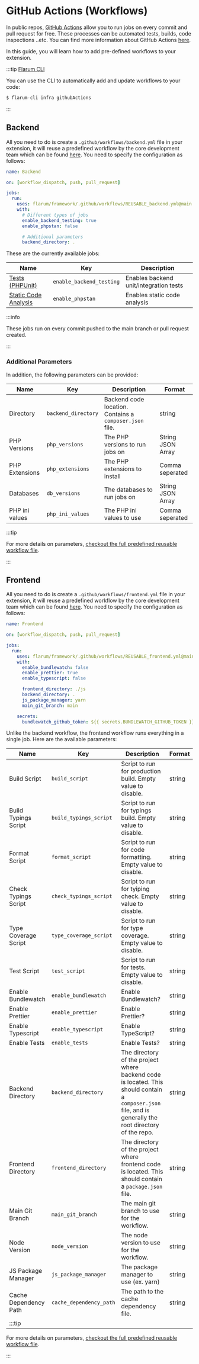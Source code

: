 # GitHub Actions (Workflows)

In public repos, [GitHub Actions](https://github.com/features/actions) allow you to run jobs on every commit and pull request for free. These processes can be automated tests, builds, code inspections ..etc. You can find more information about GitHub Actions [here](https://docs.github.com/en/actions).

In this guide, you will learn how to add pre-defined workflows to your extension.

:::tip [Flarum CLI](https://github.com/flarum/cli)

You can use the CLI to automatically add and update workflows to your code:

```bash
$ flarum-cli infra githubActions
```

:::

## Backend

All you need to do is create a `.github/workflows/backend.yml` file in your extension, it will reuse a predefined workflow by the core development team which can be found [here](https://github.com/flarum/framework/blob/main/.github/workflows/REUSABLE_backend.yml). You need to specify the configuration as follows:

```yaml
name: Backend

on: [workflow_dispatch, push, pull_request]

jobs:
  run:
    uses: flarum/framework/.github/workflows/REUSABLE_backend.yml@main
    with:
      # Different types of jobs
      enable_backend_testing: true
      enable_phpstan: false

      # Additional parameters
      backend_directory: .
```

These are the currently available jobs:

| Name                                             | Key                      | Description                            |
| ------------------------------------------------ | ------------------------ | -------------------------------------- |
| [Tests (PHPUnit)](testing.md) | `enable_backend_testing` | Enables backend unit/integration tests |
| [Static Code Analysis](static-code-analysis.md)  | `enable_phpstan`         | Enables static code analysis           |

:::info

These jobs run on every commit pushed to the main branch or pull request created.

:::

### Additional Parameters

In addition, the following parameters can be provided:

| Name           | Key                 | Description                                                                             | Format            |
| -------------- | ------------------- | --------------------------------------------------------------------------------------- | ----------------- |
| Directory      | `backend_directory` | Backend code location. Contains a `composer.json` file. | string            |
| PHP Versions   | `php_versions`      | The PHP versions to run jobs on                                                         | String JSON Array |
| PHP Extensions | `php_extensions`    | The PHP extensions to install                                                           | Comma seperated   |
| Databases      | `db_versions`       | The databases to run jobs on                                                            | String JSON Array |
| PHP ini values | `php_ini_values`    | The PHP ini values to use                                                               | Comma seperated   |

:::tip

For more details on parameters, [checkout the full predefined reusable workflow file](https://github.com/flarum/framework/blob/main/.github/workflows/REUSABLE_backend.yml).

:::

## Frontend

All you need to do is create a `.github/workflows/frontend.yml` file in your extension, it will reuse a predefined workflow by the core development team which can be found [here](https://github.com/flarum/framework/blob/main/.github/workflows/REUSABLE_frontend.yml). You need to specify the configuration as follows:

```yaml
name: Frontend

on: [workflow_dispatch, push, pull_request]

jobs:
  run:
    uses: flarum/framework/.github/workflows/REUSABLE_frontend.yml@main
    with:
      enable_bundlewatch: false
      enable_prettier: true
      enable_typescript: false

      frontend_directory: ./js
      backend_directory: .
      js_package_manager: yarn
      main_git_branch: main

    secrets:
      bundlewatch_github_token: ${{ secrets.BUNDLEWATCH_GITHUB_TOKEN }}
```

Unlike the backend workflow, the frontend workflow runs everything in a single job. Here are the available parameters:

| Name                                                   | Key                     | Description                                                                                                                                                                              | Format |
| ------------------------------------------------------ | ----------------------- | ---------------------------------------------------------------------------------------------------------------------------------------------------------------------------------------- | ------ |
| Build Script                                           | `build_script`          | Script to run for production build. Empty value to disable.                                                                                              | string |
| Build Typings Script                                   | `build_typings_script`  | Script to run for typings build. Empty value to disable.                                                                                                 | string |
| Format Script                                          | `format_script`         | Script to run for code formatting. Empty value to disable.                                                                                               | string |
| Check Typings Script                                   | `check_typings_script`  | Script to run for tyiping check. Empty value to disable.                                                                                                 | string |
| Type Coverage Script                                   | `type_coverage_script`  | Script to run for type coverage. Empty value to disable.                                                                                                 | string |
| Test Script                                            | `test_script`           | Script to run for tests. Empty value to disable.                                                                                                         | string |
| Enable Bundlewatch                                     | `enable_bundlewatch`    | Enable Bundlewatch?                                                                                                                                                                      | string |
| Enable Prettier                                        | `enable_prettier`       | Enable Prettier?                                                                                                                                                                         | string |
| Enable Typescript                                      | `enable_typescript`     | Enable TypeScript?                                                                                                                                                                       | string |
| Enable Tests                                           | `enable_tests`          | Enable Tests?                                                                                                                                                                            | string |
| Backend Directory                                      | `backend_directory`     | The directory of the project where backend code is located. This should contain a `composer.json` file, and is generally the root directory of the repo. | string |
| Frontend Directory                                     | `frontend_directory`    | The directory of the project where frontend code is located. This should contain a `package.json` file.                                                  | string |
| Main Git Branch                                        | `main_git_branch`       | The main git branch to use for the workflow.                                                                                                                             | string |
| Node Version                                           | `node_version`          | The node version to use for the workflow.                                                                                                                                | string |
| JS Package Manager                                     | `js_package_manager`    | The package manager to use (ex. yarn)                                                                                                                 | string |
| Cache Dependency Path                                  | `cache_dependency_path` | The path to the cache dependency file.                                                                                                                                   | string |
| :::tip |                         |                                                                                                                                                                                          |        |

For more details on parameters, [checkout the full predefined reusable workflow file](https://github.com/flarum/framework/blob/main/.github/workflows/REUSABLE_frontend.yml).

:::
